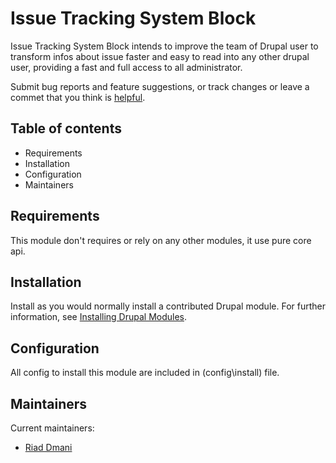 # Issue Tracking System Block

Issue Tracking System Block intends to improve the team of Drupal user to transform infos about issue faster and easy to read into
any other drupal user, providing a fast and full access to all administrator.


Submit bug reports and feature suggestions, or track changes or leave a commet that you think is
[helpful](https://github.com/SDRiad/issue_tracking_system).

## Table of contents

- Requirements
- Installation
- Configuration
- Maintainers

## Requirements

This module don't requires or rely on any other modules, it use pure core api.

## Installation

Install as you would normally install a contributed Drupal module. For further
information, see
[Installing Drupal Modules](https://www.drupal.org/docs/extending-drupal/installing-drupal-modules).

## Configuration

All config to install this module are included in (config\install\) file.

## Maintainers

Current maintainers:

  - [Riad Dmani](https://github.com/SDRiad/)
